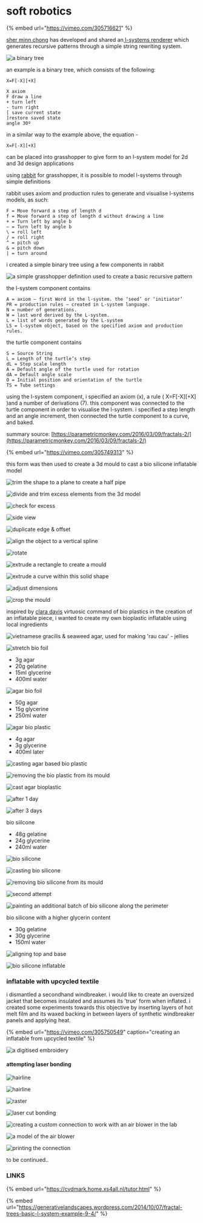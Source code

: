 # soft robotics

{% embed url="https://vimeo.com/305716621" %}



[sher minn chong](http://pages.cs.wisc.edu/~sher/) has developed and shared an[ l-systems renderer](http://piratefsh.github.io/p5js-art/public/lsystems/) which generates recursive patterns through a simple string rewriting system. 

![a binary tree](.gitbook/assets/screenshot-2018-12-11-at-17.47.25.png)

an example is a binary tree, which consists of the following:

```text
X=F[-X][+X]

X axiom
F draw a line
+ turn left
- turn right
[ save current state
]restore saved state
angle 30º
```

in a similar way to the example above, the equation -

```text
X=F[-X][+X]
```

can be placed into grasshopper to give form to an l-system model for 2d and 3d design applications

 using [rabbit](https://morphocode.com/rabbit/) for grasshopper, it is possible to model l-systems through simple definitions

  
rabbit uses axiom and production rules to generate and visualise l-systems models, as such:

```text
F = Move forward a step of length d
f = Move forward a step of length d without drawing a line
+ = Turn left by angle b
– = Turn left by angle b
\ = roll left
/ = roll right
^ = pitch up
& = pitch down
| = turn around
```

i created a simple binary tree using a few components in rabbit 

![a simple grasshopper definition used to create a basic recursive pattern](.gitbook/assets/capture02.PNG)

the l-system component contains

```text
A = axiom – first Word in the l-system. the ‘seed’ or ‘initiator’
PR = production rules – created in L-system language.
N = number of generations.
W = last word derived by the L-system.
L = list of words generated by the L-system
LS = l-system object, based on the specified axiom and production rules.
```

the turtle component contains

```text
S = Source String
L = Length of the turtle’s step
dL = Step scale length
A = Default angle of the turtle used for rotation
dA = Default angle scale
O = Initial position and orientation of the turtle
TS = Tube settings
```

using the l-system component, i specified an axiom \(x\), a rule \( X=F\[-X\]\[+X\] \)and a number of derivations \(7\). this component was connected to the turtle component in order to visualise the l-system. i specified a step length and an angle increment, then connected the turtle component to a curve, and baked. 

summary source: [https://parametricmonkey.com/2016/03/09/fractals-2/](https://parametricmonkey.com/2016/03/09/fractals-2/)

{% embed url="https://vimeo.com/305749313" %}

this form was then used to create a 3d mould to cast a bio silicone inflatable model

![trim the shape to a plane to create a half pipe](.gitbook/assets/img_0107.jpg)

![divide and trim excess elements from the 3d model](.gitbook/assets/img_0109.jpg)

![check for excess](.gitbook/assets/img_0114.jpg)

![side view](.gitbook/assets/img_0115.jpg)

![duplicate edge &amp; offset](.gitbook/assets/img_0120.jpg)

![align the object to a vertical spline](.gitbook/assets/img_0118.jpg)

![rotate](.gitbook/assets/img_0127.jpg)

![extrude a rectangle to create a mould](.gitbook/assets/img_0122.jpg)

![extrude a curve within this solid shape](.gitbook/assets/img_0126.jpg)

![adjust dimensions](.gitbook/assets/img_0128.jpg)

![crop the mould](.gitbook/assets/img_0130.jpg)

inspired by [clara davis](https://clara-davis.com/) virtuosic command of bio plastics in the creation of an inflatable piece, i wanted to create my own bioplastic inflatable using local ingredients

![vietnamese gracilis &amp; seaweed agar, used for making &apos;rau cau&apos; - jellies](.gitbook/assets/img_0134.jpg)

![stretch bio foil](.gitbook/assets/img_0143.jpg)

* 3g agar
* 20g gelatine
* 15ml glycerine
* 400ml water

![agar bio foil ](.gitbook/assets/img_0144.jpg)

* 50g agar
* 15g glycerine
* 250ml water

![agar bio plastic](.gitbook/assets/img_0150.jpg)

* 4g agar
* 3g glycerine
* 400ml later

![casting agar based bio plastic](.gitbook/assets/img_0166.jpg)

![removing the bio plastic from its mould](.gitbook/assets/img_0168.jpg)

![cast agar bioplastic](.gitbook/assets/img_0170.jpg)

![after 1 day](.gitbook/assets/img_0199.jpg)

![after 3 days](.gitbook/assets/img_0293.jpg)

  
bio siilcone

* 48g gelatine
* 24g glycerine
* 240ml water

![bio silicone](.gitbook/assets/img_0232.jpg)

![casting bio silicone](.gitbook/assets/img_0200.jpg)

![removing bio silicone from its mould](.gitbook/assets/img_0204.jpg)

![second attempt](.gitbook/assets/img_0210.jpg)

![painting an additional batch of bio silicone along the perimeter](.gitbook/assets/img_0233.jpg)

  
bio silicone with a higher glycerin content

* 30g gelatine
* 30g glycerine
* 150ml water

![aligning top and base](.gitbook/assets/img_0255.jpg)

![bio silicone inflatable](.gitbook/assets/img_0356.jpg)



###  inflatable with upcycled textile

i dismantled a secondhand windbreaker. i would like to create an oversized jacket that becomes insulated and assumes its 'true' form when inflated. i created some experiments towards this objective by inserting layers of hot melt film and its waxed backing in between layers of synthetic windbreaker panels and applying heat. 

{% embed url="https://vimeo.com/305750549" caption="creating an inflatable from upcycled textile" %}

![a digitised embroidery](.gitbook/assets/screenshot-2018-12-09-at-00.11.39.png)

####  attempting laser bonding 

![hairline ](.gitbook/assets/img_0314.jpg)

![hairline](.gitbook/assets/img_0319%20%281%29.jpg)

![raster](.gitbook/assets/img_0313.jpg)

![laser cut bonding](.gitbook/assets/img_0334.jpg)

![creating a custom connection to work with an air blower in the lab](.gitbook/assets/img_0323.jpg)

![a model of the air blower](.gitbook/assets/img_0324.jpg)

![printing the connection](.gitbook/assets/img_0329.jpg)

  
to be continued..

  




### LINKS

{% embed url="https://cvdmark.home.xs4all.nl/tutor.html" %}

{% embed url="https://generativelandscapes.wordpress.com/2014/10/07/fractal-trees-basic-l-system-example-9-4/" %}

